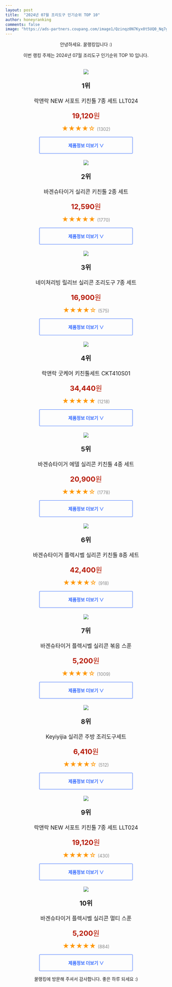 ```yaml
---
layout: post
title:  "2024년 07월 조리도구 인기순위 TOP 10"
author: honeyranking
comments: false
image: "https://ads-partners.coupang.com/image1/Qzinqz0N7Kyx0t5UQ0_Nq7gV630xxdgU9OS9LuQb39F-zO1RmMzDoy5eO8uQyOjq1_v-z2KwMCMSaIB7pHoEituHZtd7_rqe4SQ2YoQINKQwPMGsX2EL9MFuTVsZ6YcB0eM1Yp6IK2q7Hfq6Ku-vRSsg3JAzxOfHp1eBP66oDBpk8ie1BzRbrRBjLN4-r1Br5EF4PjFvsl5eeuarqJQsJp0fMKmsEhYtE74w73l1_yl3DNN2KzJGTt6Cra0j91hCo2wYvOF3KlgWGe9sE97z68ZM4v6CoANdww=="
---
```

<p style="text-align: center;">안녕하세요. 꿀랭킹입니다 :)</p>
<p style="text-align: center;">이번 랭킹 주제는 2024년 07월 조리도구 인기순위 TOP 10 입니다.</p><center><img src="https://ads-partners.coupang.com/image1/Qzinqz0N7Kyx0t5UQ0_Nq7gV630xxdgU9OS9LuQb39F-zO1RmMzDoy5eO8uQyOjq1_v-z2KwMCMSaIB7pHoEituHZtd7_rqe4SQ2YoQINKQwPMGsX2EL9MFuTVsZ6YcB0eM1Yp6IK2q7Hfq6Ku-vRSsg3JAzxOfHp1eBP66oDBpk8ie1BzRbrRBjLN4-r1Br5EF4PjFvsl5eeuarqJQsJp0fMKmsEhYtE74w73l1_yl3DNN2KzJGTt6Cra0j91hCo2wYvOF3KlgWGe9sE97z68ZM4v6CoANdww==" style="margin-top:20px" /></center><p style="text-align: center; font-size: 20px"><b>1위</b></p><p style="text-align: center; font-size: 17px">락앤락 NEW 서포트 키친툴 7종 세트 LLT024</p><p style="text-align: center;"><span style="color: #b61800; font-size: 22px;"><b>19,120</b>원</span></p><p style="text-align: center;"><span style="color: #ff9600; font-size: 20px;">★★★★☆ </span><span style="color: #878787;">(1302)</span></p><center><a href="https://link.coupang.com/re/AFFSDP?lptag=AF3899140&subid=honeyrank&pageKey=6199194375&itemId=12289420750&vendorItemId=79559718301&traceid=V0-153-0f05b359d30d14b1&requestid=20240729170000721118461393&token=31850C%7CGM"><div style="font-size: 14px; display: inline-block; padding: 15px 90px; color: #346aff; border-radius: 2px; border: 1px solid #346aff; cursor: pointer;"><b>제품정보 더보기 &or;</b></div></a></center><center><img src="https://ads-partners.coupang.com/image1/ev2_Ml5kngme2Sp1esoF77tUAteIlfde_mSAwDv_wpe5VKan47dAW0O7RxsDVleVhUTIBpV3Jga9HZ5emIo8uHzvIaYXI-Bc0ojM9rNRyzEvxwsd50mzgiBBxKDaxftI8sK2j51q8-rF21ndVlpqiG5fl017KyBaOWVPbQv46fEfp_xdh2Nj6eIniYnEfS4CKdeSirVQdQQzaxlQxrXzLn_EnQjIr-SxybHEE2L-Pu9xS8uCxkLO1wEh3G2I2u3yZEPz0VaPgIGucFGFZuKzFJgn6kgzZ3gxyw==" style="margin-top:20px" /></center><p style="text-align: center; font-size: 20px"><b>2위</b></p><p style="text-align: center; font-size: 17px">바겐슈타이거 실리콘 키친툴 2종 세트</p><p style="text-align: center;"><span style="color: #b61800; font-size: 22px;"><b>12,590</b>원</span></p><p style="text-align: center;"><span style="color: #ff9600; font-size: 20px;">★★★★★ </span><span style="color: #878787;">(1770)</span></p><center><a href="https://link.coupang.com/re/AFFSDP?lptag=AF3899140&subid=honeyrank&pageKey=6890758343&itemId=16541935943&vendorItemId=83728596476&traceid=V0-153-8fc5dc6ed706d4bc&requestid=20240729170000721118461393&token=31850C%7CGM"><div style="font-size: 14px; display: inline-block; padding: 15px 90px; color: #346aff; border-radius: 2px; border: 1px solid #346aff; cursor: pointer;"><b>제품정보 더보기 &or;</b></div></a></center><center><img src="https://ads-partners.coupang.com/image1/DklrDo1yYMGfHpUfDlAfATl2IKZeb8-QnKyX3YyupgFYZDfKMMMrciIG-tTGayeq9Np7ow0C2Enpgzi98dsVqXSCf0uBLWrMR9B6yNxyoBGP9wPLwX_Jz88M4pT6ip2CDTu48vg-CtVRcVfMeWNI_9psmAWnyP2J4esiUvs9r-J-1jlLrMgEPRtzoWoJFRUhQaRbV87oep4EVRPZ3ORwHI6rUgvgdo89ftTmFfythFjZvpv0-8l_1QajO5_PWEQrfsTPfOJekT7W_dwh9f8oqSD9euip3_wNMA==" style="margin-top:20px" /></center><p style="text-align: center; font-size: 20px"><b>3위</b></p><p style="text-align: center; font-size: 17px">네이쳐리빙 릴리브 실리콘 조리도구 7종 세트</p><p style="text-align: center;"><span style="color: #b61800; font-size: 22px;"><b>16,900</b>원</span></p><p style="text-align: center;"><span style="color: #ff9600; font-size: 20px;">★★★★☆ </span><span style="color: #878787;">(575)</span></p><center><a href="https://link.coupang.com/re/AFFSDP?lptag=AF3899140&subid=honeyrank&pageKey=7650083273&itemId=20352599284&vendorItemId=87437054617&traceid=V0-153-f938d789bb347ac5&requestid=20240729170000721118461393&token=31850C%7CGM"><div style="font-size: 14px; display: inline-block; padding: 15px 90px; color: #346aff; border-radius: 2px; border: 1px solid #346aff; cursor: pointer;"><b>제품정보 더보기 &or;</b></div></a></center><center><img src="https://ads-partners.coupang.com/image1/luRvqOg4wpM8Z2Flll6k2sb4_fABFLUUpoIa2h0Wh-54ALcKT-V7WeVifCPprWXRizPv2ijwXlmqbIXOmHU9WhXRSndg69Kjo5QV_E67orNyjB2jDLSDUw4vkOOi3FqyimSiNehJDWZ3vH4nVQKcEy538oMhdRbmkauZdjrhvyMvXdEITj0T4TwQ68ja2bJ8ecxZhTtmsufbB0oWbeN0HqRNv4Z6xPTC5_weElcvN0ylSosiyYskZtc6jFDp-U58Zipoqp0c0NxxRqWsb52yTYTXchlsFysXy8A=" style="margin-top:20px" /></center><p style="text-align: center; font-size: 20px"><b>4위</b></p><p style="text-align: center; font-size: 17px">락앤락 굿케어 키친툴세트 CKT410S01</p><p style="text-align: center;"><span style="color: #b61800; font-size: 22px;"><b>34,440</b>원</span></p><p style="text-align: center;"><span style="color: #ff9600; font-size: 20px;">★★★★★ </span><span style="color: #878787;">(1218)</span></p><center><a href="https://link.coupang.com/re/AFFSDP?lptag=AF3899140&subid=honeyrank&pageKey=4534412594&itemId=5480916709&vendorItemId=72780627729&traceid=V0-153-f3d68cd1b0696d46&requestid=20240729170000721118461393&token=31850C%7CGM"><div style="font-size: 14px; display: inline-block; padding: 15px 90px; color: #346aff; border-radius: 2px; border: 1px solid #346aff; cursor: pointer;"><b>제품정보 더보기 &or;</b></div></a></center><center><img src="https://ads-partners.coupang.com/image1/wPY276py6HhtMAHWwBxkJukhoJG6oeqFdQFgdA71vApQwRuQ_LdzagTSQxEyWR9nUdx1ANV2WS26BD5_rXLpCTA7FbbrPN268WLEnRd-zczmFRuFaFntjPmsYnimNNmJNLyZnq5mSUTvSBs1A6j6JkmHsQ7oEx-ymy-kWabk-fB18X92NbvWWmRikt43heabkdhaEWapNlmNIe6c8RJmjYqjFeOzNRQMXtoRGgyvafrX7tFSSBRjzp8OQLGNkJFj9HkRcQXEnpVlmCmg6vjm5SchyhC414Id673G" style="margin-top:20px" /></center><p style="text-align: center; font-size: 20px"><b>5위</b></p><p style="text-align: center; font-size: 17px">바겐슈타이거 에델 실리콘 키친툴 4종 세트</p><p style="text-align: center;"><span style="color: #b61800; font-size: 22px;"><b>20,900</b>원</span></p><p style="text-align: center;"><span style="color: #ff9600; font-size: 20px;">★★★★☆ </span><span style="color: #878787;">(1778)</span></p><center><a href="https://link.coupang.com/re/AFFSDP?lptag=AF3899140&subid=honeyrank&pageKey=7578530987&itemId=20001025609&vendorItemId=87098140701&traceid=V0-153-09e80cdad95a255a&requestid=20240729170000721118461393&token=31850C%7CGM"><div style="font-size: 14px; display: inline-block; padding: 15px 90px; color: #346aff; border-radius: 2px; border: 1px solid #346aff; cursor: pointer;"><b>제품정보 더보기 &or;</b></div></a></center><center><img src="https://ads-partners.coupang.com/image1/BgTmtjezMMs5k8UgBjeluDyQY22KaZKFAf1Pqp5B0u14BuSrakPrnSnjgg8IG8peebViRJony5EY5p2u4qpTUb682oXUb_mWQOgoiXa3ZfJcOkMAEPhBwt_yNh2TSo9yKPj23eGNYKmUhfVkDFg58YUOe9BJVgciRiB8Zby5-_3TibKw0ohaAgcsO-6Dxr53eWhuX80ILZ0iVlPZEA0EC_IqdBSeidMtqFHTnQLLqpAUsyWFl5CPZg1PqxqvGNCmlmMw02t730HnV8Fasqv7SRQ8dvpQwQSOrgA=" style="margin-top:20px" /></center><p style="text-align: center; font-size: 20px"><b>6위</b></p><p style="text-align: center; font-size: 17px">바겐슈타이거 플렉시벨 실리콘 키친툴 8종 세트</p><p style="text-align: center;"><span style="color: #b61800; font-size: 22px;"><b>42,400</b>원</span></p><p style="text-align: center;"><span style="color: #ff9600; font-size: 20px;">★★★★☆ </span><span style="color: #878787;">(918)</span></p><center><a href="https://link.coupang.com/re/AFFSDP?lptag=AF3899140&subid=honeyrank&pageKey=6771723130&itemId=17489944572&vendorItemId=84657323323&traceid=V0-153-9b4b87dea4de87f1&requestid=20240729170000721118461393&token=31850C%7CGM"><div style="font-size: 14px; display: inline-block; padding: 15px 90px; color: #346aff; border-radius: 2px; border: 1px solid #346aff; cursor: pointer;"><b>제품정보 더보기 &or;</b></div></a></center><center><img src="https://ads-partners.coupang.com/image1/bMuafrsIIct4DUnubN-Uh31g2NcBkAJj-UtuepAHoNHhqIgJMjX7QXNMPzUj-7VpzYz_MqciB1kxiypjolua_vLVC8RVZ0yxyvCA5GlVr4igR7Rr9t9JykvWw4JqcM8EwEy_FuKggcw1HifIRwDKWgttkAiPnKndk6tuSHrmgEf63PP3_NgxqLvLv9LmJq2cpjrurvTTEBsgbHdKZ5Jf5-3fJMxjdxsxxYj9QCDyRD6GHuXZdbYa9wh6QqvMEcSJyaTMetkvHWgRga1O7ML4bxqSN4gSq27w3jpU" style="margin-top:20px" /></center><p style="text-align: center; font-size: 20px"><b>7위</b></p><p style="text-align: center; font-size: 17px">바겐슈타이거 플렉시벨 실리콘 볶음 스푼</p><p style="text-align: center;"><span style="color: #b61800; font-size: 22px;"><b>5,200</b>원</span></p><p style="text-align: center;"><span style="color: #ff9600; font-size: 20px;">★★★★☆ </span><span style="color: #878787;">(1009)</span></p><center><a href="https://link.coupang.com/re/AFFSDP?lptag=AF3899140&subid=honeyrank&pageKey=6786596409&itemId=15977201409&vendorItemId=83183190948&traceid=V0-153-aba9519328c1bfe2&requestid=20240729170000721118461393&token=31850C%7CGM"><div style="font-size: 14px; display: inline-block; padding: 15px 90px; color: #346aff; border-radius: 2px; border: 1px solid #346aff; cursor: pointer;"><b>제품정보 더보기 &or;</b></div></a></center><center><img src="https://ads-partners.coupang.com/image1/-pQFoS2Csu_ZqI_f-s-JE4oLqJalaujecvRLCrOoTHXNpjY1E_uQmBPjHeO0rTLuGpIqJMBv8xZris4fP_MQaSwHYHvvIMHO0Atl7TUshyq0c66D_TJ2HLBurTLtAHGu-JCqaf9gpPve5e4Wumz9H4rWriyLpxUsftRPi37LwaJp474B1TmLyyMwTXrsdBhRFo7HW3ybKAtP2Tr2PnHYsOOa-ysnBT3EHMY6P_Slt7y9t8gUiOh-laQzwuNnjOzY2Km-LZMmxhOunmzQWD62iflU63cdJH2WgZKrR75f3IrBGclITnjHK__P" style="margin-top:20px" /></center><p style="text-align: center; font-size: 20px"><b>8위</b></p><p style="text-align: center; font-size: 17px">Keyiyijia 실리콘 주방 조리도구세트</p><p style="text-align: center;"><span style="color: #b61800; font-size: 22px;"><b>6,410</b>원</span></p><p style="text-align: center;"><span style="color: #ff9600; font-size: 20px;">★★★★☆ </span><span style="color: #878787;">(512)</span></p><center><a href="https://link.coupang.com/re/AFFSDP?lptag=AF3899140&subid=honeyrank&pageKey=7937181642&itemId=21850236197&vendorItemId=80950518084&traceid=V0-153-5f629af6cc8d617a&requestid=20240729170000721118461393&token=31850C%7CGM"><div style="font-size: 14px; display: inline-block; padding: 15px 90px; color: #346aff; border-radius: 2px; border: 1px solid #346aff; cursor: pointer;"><b>제품정보 더보기 &or;</b></div></a></center><center><img src="https://ads-partners.coupang.com/image1/DYmnaxRXJKkO9SZeDfN05k3-DMYaWrMRd30_pUcgEXpU9L96gWI8S78GB_9EqsiyNswTwL9eG6lqKjeR6zcVCl2bMvGK2qL3XQZ6wYpGh58yrYfBEHbb37RIFQnvM_Bcy5UPj_AW7f1T96XPyRbERH8H9VimV2k1B1GmZkSkV-nt3EVcWSh5WNKAQ4EeJON5agOoVbsowieCalBGqy4pWLHmKq3pBIjqFTYtXeTVBwNW3jH6xzFdMVrGEymda5Gdph_t-u3o88gt0w4MP76lpnMjHWjKP--shfJl" style="margin-top:20px" /></center><p style="text-align: center; font-size: 20px"><b>9위</b></p><p style="text-align: center; font-size: 17px">락앤락 NEW 서포트 키친툴 7종 세트 LLT024</p><p style="text-align: center;"><span style="color: #b61800; font-size: 22px;"><b>19,120</b>원</span></p><p style="text-align: center;"><span style="color: #ff9600; font-size: 20px;">★★★★☆ </span><span style="color: #878787;">(430)</span></p><center><a href="https://link.coupang.com/re/AFFSDP?lptag=AF3899140&subid=honeyrank&pageKey=6199194375&itemId=12289420754&vendorItemId=79559718314&traceid=V0-153-0f05b359d30d14b1&requestid=20240729170000721118461393&token=31850C%7CGM"><div style="font-size: 14px; display: inline-block; padding: 15px 90px; color: #346aff; border-radius: 2px; border: 1px solid #346aff; cursor: pointer;"><b>제품정보 더보기 &or;</b></div></a></center><center><img src="https://ads-partners.coupang.com/image1/xjGb4VGeIQKeqCtxxvtv1umqd2cntwL2jG3onkh9evs2B0dnJX1BJnLcU_EEy3OghI0hBEf1SOzbizV-9E6hLJy-l47WnHT4CK3l9rFZQomC2q3KcIi300JXsEwr2mWGiN1uG2zqGpxgCH-rCxsFgtK2hR56GWRzMr3BUGrLNNl5LyqxmGCpKgdVXIqkE0UNp2_9YASIAe786ohrls9gSH4DsnobxU7rqvjWUJL9kW5r53VmCSUCAZJ-9mur7GmjRLhoTcVcir_zTryGXcZznlBNjlS0bohbwLI=" style="margin-top:20px" /></center><p style="text-align: center; font-size: 20px"><b>10위</b></p><p style="text-align: center; font-size: 17px">바겐슈타이거 플렉시벨 실리콘 멀티 스푼</p><p style="text-align: center;"><span style="color: #b61800; font-size: 22px;"><b>5,200</b>원</span></p><p style="text-align: center;"><span style="color: #ff9600; font-size: 20px;">★★★★★ </span><span style="color: #878787;">(884)</span></p><center><a href="https://link.coupang.com/re/AFFSDP?lptag=AF3899140&subid=honeyrank&pageKey=6786837898&itemId=15978269107&vendorItemId=83184238454&traceid=V0-153-53b9d8a20b8d6183&requestid=20240729170000721118461393&token=31850C%7CGM"><div style="font-size: 14px; display: inline-block; padding: 15px 90px; color: #346aff; border-radius: 2px; border: 1px solid #346aff; cursor: pointer;"><b>제품정보 더보기 &or;</b></div></a></center><p style="text-align: center;">꿀랭킹에 방문해 주셔서 감사합니다. 좋은 하루 되세요 :)</p>